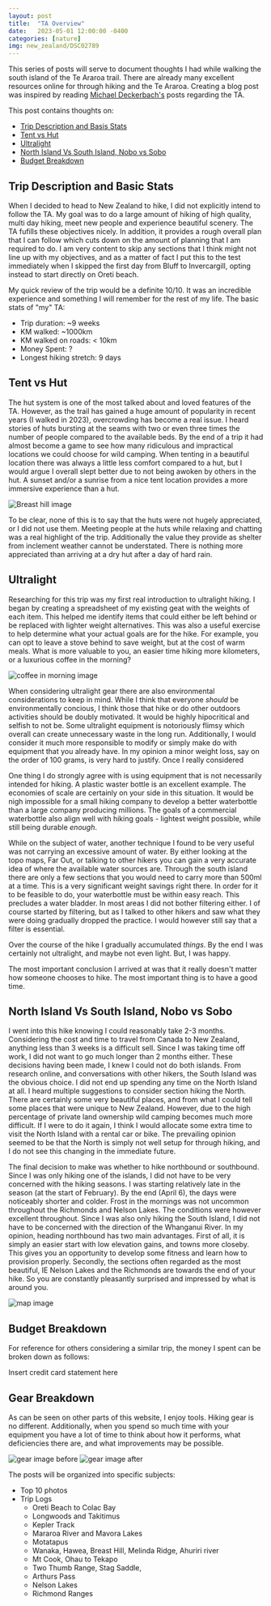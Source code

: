 ```yaml
---
layout: post
title:  "TA Overview"
date:   2023-05-01 12:00:00 -0400
categories: [nature]
img: new_zealand/DSC02789
---
```


This series of posts will serve to document thoughts I had while walking the south island of the Te Araroa trail. There are already many excellent resources online for through hiking and the Te Araroa. Creating a blog post was inspired by reading [Michael Deckerbach's](https://www.michaeldeckebach.com/) posts regarding the TA.

This post contains thoughts on:
- [Trip Description and Basis Stats](#trip-description-and-basic-stats)
- [Tent vs Hut](#tent-vs-hut)
- [Ultralight](#ultralight)
- [North Island Vs South Island, Nobo vs Sobo](#north-island-vs-south-island-nobo-vs-sobo)
- [Budget Breakdown](#budget-breakdown)

## Trip Description and Basic Stats

When I decided to head to New Zealand to hike, I did not explicitly intend to follow the TA. My goal was to do a large amount of hiking of high quality, multi day hiking, meet new people and experience beautiful scenery. The TA fufills these objectives nicely. In addition, it provides a rough overall plan that I can follow which cuts down on the amount of planning that I am required to do. I am very content to skip any sections that I think might not line up with my objectives, and as a matter of fact I put this to the test immediately when I skipped the first day from Bluff to Invercargill, opting instead to start directly on Oreti beach.

My quick review of the trip would be a definite 10/10. It was an incredible experience and something I will remember for the rest of my life. The basic stats of "my" TA:
- Trip duration: ~9 weeks
- KM walked: ~1000km
- KM walked on roads: < 10km
- Money Spent: ?
- Longest hiking stretch: 9 days

## Tent vs Hut
The hut system is one of the most talked about and loved features of the TA. However, as the trail has gained a huge amount of popularity in recent years (I walked in 2023), overcrowding has become a real issue. I heard stories of huts bursting at the seams with two or even three times the number of people compared to the available beds. By the end of a trip it had almost become a game to see how many ridiculous and impractical locations we could choose for wild camping. When tenting in a beautiful location there was always a little less comfort compared to a hut, but I would argue I overall slept better due to not being awoken by others in the hut. A sunset and/or a sunrise from a nice tent location provides a more immersive experience than a hut.


![Breast hill image]()

To be clear, none of this is to say that the huts were not hugely appreciated, or I did not use them. Meeting people at the huts while relaxing and chatting was a real highlight of the trip. Additionally the value they provide as shelter from inclement weather cannot be understated. There is nothing more appreciated than arriving at a dry hut after a day of hard rain.

## Ultralight
Researching for this trip was my first real introduction to ultralight hiking. I began by creating a spreadsheet of my existing geat with the weights of each item. This helped me identify items that could either be left behind or be replaced with lighter weight alternatives. This was also a useful exercise to help determine what your actual goals are for the hike. For example, you can opt to leave a stove behind to save weight, but at the cost of warm meals. What is more valuable to you, an easier time hiking more kilometers, or a luxurious coffee in the morning?

![coffee in morning image]()

When considering ultralight gear there are also environmental considerations to keep in mind. While I think that everyone _should_ be environmentally concious, I think those that hike or do other outdoors activities should be doubly motivated. It would be highly hipocritical and selfish to not be. Some ultralight equipment is notoriously flimsy which overall can create unnecessary waste in the long run. Additionally, I would consider it much more responsible to modify or simply make do with equipment that you already have. In my opinion a minor weight loss, say on the order of 100 grams, is very hard to justify. Once I really considered

One thing I do strongly agree with is using equipment that is not necessarily intended for hiking. A plastic waster bottle is an excellent example. The economies of scale are certainly on your side in this situation. It would be nigh impossible for a small hiking company to develop a better waterbottle than a large company producing millions. The goals of a commercial waterbottle also align well with hiking goals - lightest weight possible, while still being durable _enough_.

While on the subject of water, another technique I found to be very useful was not carrying an excessive amount of water. By either looking at the topo maps, Far Out, or talking to other hikers you can gain a very accurate idea of where the available water sources are. Through the south island there are only a few sections that you would need to carry more than 500ml at a time. This is a very significant weight savings right there. In order for it to be feasible to do, your waterbottle must be within easy reach. This precludes a water bladder. In most areas I did not bother filtering either. I of course started by filtering, but as I talked to other hikers and saw what they were doing gradually dropped the practice. I would however still say that a filter is essential.

Over the course of the hike I gradually accumulated _things_. By the end I was certainly not ultralight, and maybe not even light. But, I was happy.

The most important conclusion I arrived at was that it really doesn't matter how someone chooses to hike. The most important thing is to have a good time.

## North Island Vs South Island, Nobo vs Sobo

I went into this hike knowing I could reasonably take 2-3 months. Considering the cost and time to travel from Canada to New Zealand, anything less than 3 weeks is a difficult sell. Since I was taking time off work, I did not want to go much longer than 2 months either. These decisions having been made, I knew I could not do both islands. From research online, and conversations with other hikers, the South Island was the obvious choice. I did not end up spending any time on the North Island at all. I heard multiple suggestions to consider section hiking the North. There are certainly some very beautiful places, and from what I could tell some places that were unique to New Zealand. However, due to the high percentage of private land ownership wild camping becomes much more difficult. If I were to do it again, I think I would allocate some extra time to visit the North Island with a rental car or bike. The prevailing opinion seemed to be that the North is simply not well setup for through hiking, and I do not see this changing in the immediate future.

The final decision to make was whether to hike northbound or southbound. Since I was only hiking one of the islands, I did not have to be very concerned with the hiking seasons. I was starting relatively late in the season (at the start of February). By the end (April 6), the days were noticeably shorter and colder. Frost in the mornings was not uncommon throughout the Richmonds and Nelson Lakes. The conditions were however excellent throughout. Since I was also only hiking the South Island, I did not have to be concerned with the direction of the Whanganui River. In my opinion, heading northbound has two main advantages. First of all, it is simply an easier start with low elevation gains, and towns more closeby. This gives you an opportunity to develop some fitness and learn how to provision properly. Secondly, the sections often regarded as the most beautiful, IE Nelson Lakes and the Richmonds are towards the end of your hike. So you are constantly pleasantly surprised and impressed by what is around you.

![map image]()

## Budget Breakdown

For reference for others considering a similar trip, the money I spent can be broken down as follows:

Insert credit card statement here

## Gear Breakdown

As can be seen on other parts of this website, I enjoy tools. Hiking gear is no different. Additionally, when you spend so much time with your equipment you have a lot of time to think about how it performs, what deficiencies there are, and what improvements may be possible.

![gear image before]()
![gear image after]()


The posts will be organized into specific subjects:
- Top 10 photos
- Trip Logs
    - Oreti Beach to Colac Bay
    - Longwoods and Takitimus
    - Kepler Track
    - Mararoa River and Mavora Lakes
    - Motatapus
    - Wanaka, Hawea, Breast Hill, Melinda Ridge, Ahuriri river
    - Mt Cook, Ohau to Tekapo
    - Two Thumb Range, Stag Saddle,
    - Arthurs Pass
    - Nelson Lakes
    - Richmond Ranges
